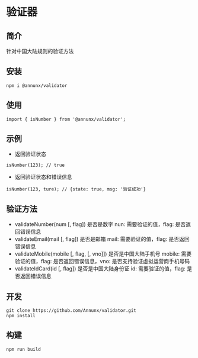 # 验证器

## 简介

针对中国大陆规则的验证方法

## 安装

```
npm i @annunx/validator
```

## 使用

```
import { isNumber } from '@annunx/validator';
```


## 示例

- 返回验证状态

```
isNumber(123); // true
```  

- 返回验证状态和错误信息

```
isNumber(123, ture); // {state: true, msg: '验证成功'}
```  

## 验证方法

- validateNumber(num [, flag]) 是否是数字 nun: 需要验证的值，flag: 是否返回错误信息
- validateEmail(mail [, flag]) 是否是邮箱 mail: 需要验证的值，flag: 是否返回错误信息
- validateMobile(mobile [, flag, [, vno]]) 是否是中国大陆手机号 mobile: 需要验证的值，flag: 是否返回错误信息，vno: 是否支持验证虚拟运营商手机号码
- validateIdCard(id [, flag]) 是否是中国大陆身份证 id: 需要验证的值，flag: 是否返回错误信息


## 开发

```
git clone https://github.com/Annunx/validator.git
npm install
```

## 构建

```
npm run build
```
